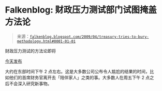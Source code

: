 <!--yml

类别：未分类

日期：2024 年 05 月 12 日 22:06:13

-->

# Falkenblog: 财政压力测试部门试图掩盖方法论

> 来源：[`falkenblog.blogspot.com/2009/04/treasury-tries-to-bury-methodology.html#0001-01-01`](http://falkenblog.blogspot.com/2009/04/treasury-tries-to-bury-methodology.html#0001-01-01)

财政压力测试的方法论即将

[今天发布](http://www.wkowtv.com/Global/story.asp?S=10242377&nav=menu1362_2)

大约在东部时间下午 2 点左右。这是大多数公司公布令人尴尬的结果的时间，比如他们的首席财务官离开去「陪伴家人」之类的事。大多数人在周五下午 2 点之后不会深入研究新事物。
